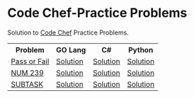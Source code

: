 # Code Chef-Practice Problems

<html>
 <head>
   
 </head>
 <body>
 
Solution to <a href="https://www.codechef.com/practice?page=0&limit=20&sort_by=difficulty_rating&sort_order=asc&search=&start_rating=0&end_rating=999&topic=">Code Chef</a> Practice Problems.

<table width="100%"> 
  <tr>
    <th>Problem</th>
    <th>GO Lang</th>
    <th>C#</th>
    <th>Python</th>
  </tr>
  <tr>
    <td><a href="https://www.codechef.com/problems/PASSORFAIL">Pass or Fail </a></td>
    <td><a href="https://www.codechef.com/viewsolution/60103846">Solution</a></td>   
    <td><a href="https://www.codechef.com/viewsolution/60103308">Solution</a></td>   
    <td><a href="https://www.codechef.com/viewsolution/60104518">Solution</a></td>   
  </tr>
 <tr>
    <td><a href="https://www.codechef.com/problems/NUM239">NUM 239 </a></td>
    <td><a href="https://www.codechef.com/viewsolution/60109252">Solution</a></td>   
    <td><a href="https://www.codechef.com/viewsolution/60108820">Solution</a></td>   
    <td><a href="">Solution</a></td>   
  </tr>
  <tr>
    <td><a href="https://www.codechef.com/problems/SUBTASK">SUBTASK</a></td>
    <td><a href="">Solution</a></td>   
    <td><a href="https://www.codechef.com/viewsolution/60137280">Solution</a></td>   
    <td><a href="">Solution</a></td>   
  </tr>
</table>  
<body> 
<html> 

